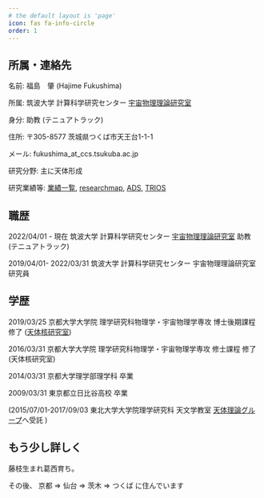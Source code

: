 ```yaml
---
# the default layout is 'page'
icon: fas fa-info-circle
order: 1
---
```



## 所属・連絡先

名前: 福島　肇 (Hajime Fukushima)

所属: 筑波大学 計算科学研究センター [宇宙物理理論研究室](https://www.rccp.tsukuba.ac.jp/Astro/home/ja/)

身分: 助教 (テニュアトラック)

住所: 〒305-8577 茨城県つくば市天王台1-1-1

メール: fukushima_at_ccs.tsukuba.ac.jp

研究分野: 主に天体形成

研究業績等: [業績一覧](https://fukushimahj.github.io/pages/categories/%E7%A0%94%E7%A9%B6%E6%A5%AD%E7%B8%BE/), [researchmap](https://researchmap.jp/fukushimahj/), [ADS](https://ui.adsabs.harvard.edu/search/fq=%7B!type%3Daqp%20v%3D%24fq_database%7D&fq_database=database%3A%20astronomy&p_=0&q=pubdate%3A%5B2018-01%20TO%209999-12%5D%20author%3A(%22%5EFukushima%2C%20hajime%22)&sort=date%20desc%2C%20bibcode%20desc?bbbRedirect=1), [TRIOS](https://trios.tsukuba.ac.jp/researcher/0000004676)
<br>


## 職歴
2022/04/01 - 現在 筑波大学 計算科学研究センター  [宇宙物理理論研究室](https://www.rccp.tsukuba.ac.jp/Astro/home/ja/)  助教 (テニュアトラック)

2019/04/01- 2022/03/31  筑波大学 計算科学研究センター  宇宙物理理論研究室  研究員
<br>

## 学歴

2019/03/25 京都大学大学院 理学研究科物理学・宇宙物理学専攻 博士後期課程 修了 ([天体核研究室](https://www-tap.scphys.kyoto-u.ac.jp/main.html))

2016/03/31 京都大学大学院 理学研究科物理学・宇宙物理学専攻 修士課程 修了 (天体核研究室)

2014/03/31 京都大学理学部理学科 卒業

2009/03/31 東京都立日比谷高校 卒業

(2015/07/01-2017/09/03  東北大学大学院理学研究科 天文学教室 [天体理論グループ](https://www.astr.tohoku.ac.jp/tap/)へ受託 )
<br>

## もう少し詳しく

藤枝生まれ葛西育ち。

その後、 京都 => 仙台 => 茨木 => つくば  に住んでいます
